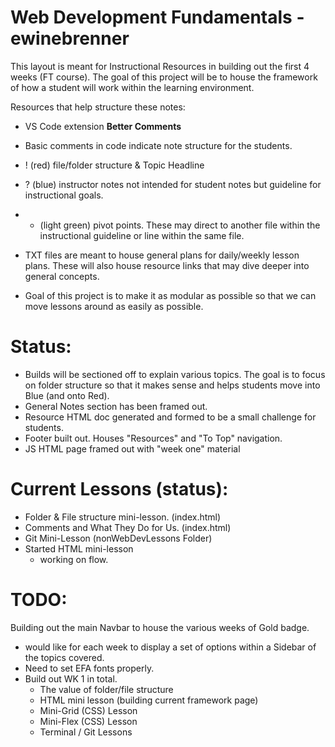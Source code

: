 # Web Development Fundamentals - ewinebrenner
This layout is meant for Instructional Resources in building out the first 4 weeks (FT course).  The goal of this project will be to house the framework of how a student will work within the learning environment.

Resources that help structure these notes:
  - VS Code extension **Better Comments**
  - Basic comments in code indicate note structure for the students.
  - ! (red) file/folder structure & Topic Headline
  - ? (blue) instructor notes not intended for student notes but guideline for instructional goals.
  - * (light green) pivot points.  These may direct to another file within the instructional guideline or line within the same file.

  - TXT files are meant to house general plans for daily/weekly lesson plans.  These will also house resource links that may dive deeper into general concepts.

  - Goal of this project is to make it as modular as possible so that we can move lessons around as easily as possible.

# Status:
  - Builds will be sectioned off to explain various topics.  The goal is to focus on folder structure so that it makes sense and helps students move into Blue (and onto Red).
  - General Notes section has been framed out.
  - Resource HTML doc generated and formed to be a small challenge for students.
  - Footer built out.  Houses "Resources" and "To Top" navigation.
  - JS HTML page framed out with "week one" material

# Current Lessons (status):
  - Folder & File structure mini-lesson.  (index.html)
  - Comments and What They Do for Us.  (index.html)
  - Git Mini-Lesson (nonWebDevLessons Folder)
  - Started HTML mini-lesson
      - working on flow.

# TODO:
Building out the main Navbar to house the various weeks of Gold badge. 
  - would like for each week to display a set of options within a Sidebar of the topics covered.
  - Need to set EFA fonts properly.
  - Build out WK 1 in total.
    - The value of folder/file structure
    - HTML mini lesson (building current framework page)
    - Mini-Grid (CSS) Lesson 
    - Mini-Flex (CSS) Lesson
    - Terminal / Git Lessons 
